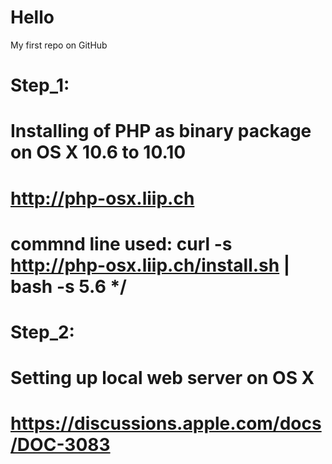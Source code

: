# Hello
My first repo on GitHub

# Step_1: 
# Installing of PHP as binary package on OS X 10.6 to 10.10
# http://php-osx.liip.ch 
# commnd line used: curl -s http://php-osx.liip.ch/install.sh | bash -s 5.6 */

# Step_2: 
# Setting up local web server on OS X
# https://discussions.apple.com/docs/DOC-3083 

